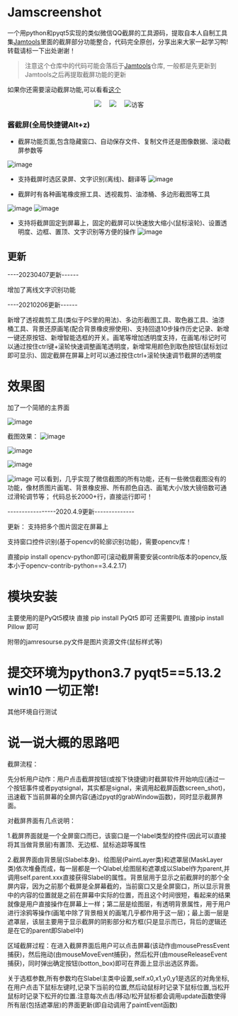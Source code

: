 # Jamscreenshot
一个用python和pyqt5实现的类似微信QQ截屏的工具源码，提取自本人自制工具集[Jamtools](https://github.com/fandesfyf/JamTools)里面的截屏部分功能整合，代码完全原创，分享出来大家一起学习鸭! 转载请标一下出处谢谢！
> 注意这个仓库中的代码可能会落后于[Jamtools](https://github.com/fandesfyf/JamTools)仓库, 一般都是先更新到Jamtools之后再提取截屏功能的更新

如果你还需要滚动截屏功能,可以看看[这个](https://github.com/fandesfyf/roll_screenshot)

<!-- 个人资料徽标 -->
<div align="center">
<!--   <a href="https://twitter.com/fandesfyf/"><img src="https://img.shields.io/badge/twitter-%E6%8E%A8%E7%89%B9-blue"></a>&emsp; -->
  <a href="https://blog.csdn.net/Fandes_F/"><img src="https://img.shields.io/badge/CSDN-%E5%8D%9A%E5%AE%A2-c32136"></a>&emsp;
  <a href="https://space.bilibili.com/387051620/"><img src="https://img.shields.io/badge/bilibili-B%E7%AB%99-ff69b4"></a>&emsp;
<!-- 访客数统计徽标 -->
  <img src="https://visitor-badge.glitch.me/badge?page_id=ssjam" alt="访客" /></div>
  

### 酱截屏(全局快捷键Alt+z)
- 截屏功能页面,包含隐藏窗口、自动保存文件、复制文件还是图像数据、滚动截屏参数等

![image](image/jp.png)

- 支持截屏时选区录屏、文字识别(离线)、翻译等
![image](image/截屏文字识别.gif)

- 截屏时有各种画笔橡皮擦工具、透视裁剪、油漆桶、多边形截图等工具

![image](image/jp0.jpg)
![image](image/jp1.jpg)

- 支持将截屏固定到屏幕上，固定的截屏可以快速放大缩小(鼠标滚轮)、设置透明度、边框、置顶、文字识别等方便的操作
![image](image/固定截屏.gif)

## 更新
----20230407更新------

增加了离线文字识别功能

----20210206更新------

新增了透视裁剪工具(类似于PS里的用法)、多边形截图工具、取色器工具、油漆桶工具、背景还原画笔(配合背景橡皮擦使用)、支持回退10步操作历史记录、新增一键还原按钮、新增智能选框的开关。画笔等增加透明度支持，在画笔/标记时可以通过按住ctrl键+滚轮快速调整画笔透明度，新增常用颜色到取色按钮(鼠标划过即可显示)、固定截屏在屏幕上时可以通过按住ctrl+滚轮快速调节截屏的透明度

# 效果图
加了一个简陋的主界面

![image](image/60430e4e61d28d0e79da9d58e46037f.png)

截图效果：
![image](image/jp00.png)

![image](image/jp2.png)

![image](image/58e820362dd287f6668e011e20a1020.png)

![image](image/0180a5748681abe7254ce6734aa64de.png)
可以看到，几乎实现了微信截图的所有功能，还有一些微信截图没有的功能，像材质图片画笔、背景橡皮擦、所有颜色自选、画笔大小/放大镜倍数可通过滑轮调节等；
代码总长2000+行，直接运行即可！


-----------------2020.4.9更新--------------

更新：
支持把多个图片固定在屏幕上

支持窗口控件识别(基于opencv的轮廓识别功能)，需要opencv库！

直接pip install opencv-python即可(滚动截屏需要安装contrib版本的opencv,版本小于opencv-contrib-python==3.4.2.17)


# 模块安装
主要使用的是PyQt5模块
直接 pip install PyQt5 即可
还需要PIL
直接pip install Pillow 即可

附带的jamresourse.py文件是图片资源文件(鼠标样式等)

# 提交环境为python3.7   pyqt5==5.13.2  win10 一切正常!
其他环境自行测试

# 说一说大概的思路吧
截屏流程：

先分析用户动作：用户点击截屏按钮(或按下快捷键)时截屏软件开始响应(通过一个按钮事件或者pyqtsignal，其实都是signal，来调用起截屏函数screen_shot)，迅速截下当前屏幕的全屏内容(通过pyqt的grabWindow函数)，同时显示截屏界面。


   对截屏界面有几点说明：

   1.截屏界面就是一个全屏窗口而已，该窗口是一个label类型的控件(因此可以直接将其当做背景层)有置顶、无边框、鼠标追踪等属性

   2.截屏界面由背景层(Slabel本身)、绘图层(PaintLayer类)和遮罩层(MaskLayer类)依次堆叠而成，每一层都是一个Qlabel,绘图层和遮罩成以Slabel作为parent,并调用self.parent.xxx直接获得Slabel的属性。背景层用于显示之前截屏时的那个全屏内容，因为之前那个截屏是全屏幕截的，当前窗口又是全屏窗口，所以显示背景中的内容的位置就是之前在屏幕中实际的位置，而且这个时间很短，看起来的结果就像是用户直接操作在屏幕上一样；第二层是绘图层，有透明背景属性，用于用户进行涂鸦等操作(画笔中除了背景相关的画笔几乎都作用于这一层)；最上面一层是遮罩层，该层主要用于显示截屏的阴影部分和方框(只是显示而已，背后的逻辑还是在它的parent即Slabel中)

  区域截屏过程：在进入截屏界面后用户可以点击屏幕(该动作由mousePressEvent捕获)，然后拖动(由mouseMoveEvent捕获)，然后松开(由mouseReleaseEvent捕获)，同时弹出确定按钮(botton_box)即可在界面上显示出选区界面。
  
  关于选框参数,所有参数均在Slabel主类中设置,self.x0,x1,y0,y1是选区的对角坐标,在用户点击下鼠标左键时,记录下当前的位置,然后动鼠标时记录下鼠标位置,当松开鼠标时记录下松开的位置.注意每次点击/移动/松开鼠标都会调用update函数使得所有层(包括遮罩层)的界面更新(即自动调用了paintEvent函数)

